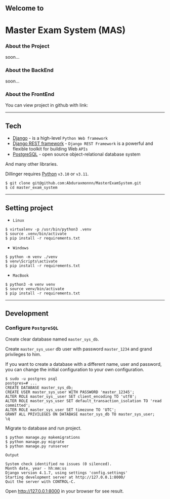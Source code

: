 ## Welcome to
# Master Exam System (MAS)


### About the Project

soon...

### About the BackEnd

soon...

### About the FrontEnd
You can view project in github with link: 


***

## Tech

* [Django](https://www.djangoproject.com/) - is a high-level `Python Web framework`
* [Django REST framework](https://www.django-rest-framework.org/) - `Django REST Framework` is a powerful and flexible toolkit for building Web `APIs`
* [PostgreSQL](https://www.postgresql.org/) - open source object-relational database system

And many other libraries.

Dillinger requires [Python](https://www.python.org) `v3.10` or `v3.11`.

```shell
$ git clone git@github.com:Abduraxmonnn/MasterExamSystem.git
$ cd master_exam_system
```

***

## Setting project

* `Linux`
```shell
$ virtualenv -p /usr/bin/python3 .venv
$ source .venv/bin/activate
$ pip install -r requirements.txt
```

* `Windows`
```shell
$ python -m venv ./venv
$ venv\Scripts\activate
$ pip install -r requirements.txt
```

* `MacBook`
```shell
$ python3 -m venv venv
$ source venv/bin/activate
$ pip install -r requirements.txt
```

***

## Development
### Configure `PostgreSQL`
Create clear database named `master_sys_db`.

Create `master_sys_user` db user with password `master_1234` and grand privileges to him.

If you want to create a database with a different name, user and password, you can change the initial configuration to your own configuration.
```shell
$ sudo -u postgres psql
postgres=# ...
CREATE DATABASE master_sys_db;
CREATE USER master_sys_user WITH PASSWORD 'master_12345';
ALTER ROLE master_sys__user SET client_encoding TO 'utf8';
ALTER ROLE master_sys_user SET default_transaction_isolation TO 'read committed';
ALTER ROLE master_sys_user SET timezone TO 'UTC';
GRANT ALL PRIVILEGES ON DATABASE master_sys_db TO master_sys_user;
\q
```
Migrate to database and run project.
```shell
$ python manage.py makemigrations
$ python manage.py migrate
$ python manage.py runserver
```
`Output`
```shell
System check identified no issues (0 silenced).
Month date, year - hh:mm:ss
Django version 4.1.7, using settings 'config.settings'
Starting development server at http://127.0.0.1:8000/
Quit the server with CONTROL-C.
```
Open http://127.0.0.1:8000 in your browser for see result.
